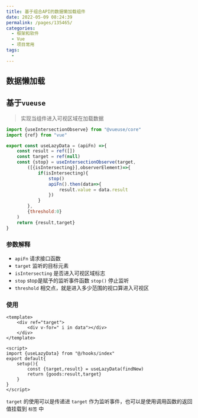 ```yaml
---
title: 基于组合API的数据懒加载组件
date: 2022-05-09 08:24:39
permalink: /pages/135465/
categories:
  - 框架和软件
  - Vue
  - 项目常用
tags:
  - 
---
```

## 数据懒加载



## 基于`vueuse` 

> 实现当组件进入可视区域在加载数据

```js
import {useIntersectionObserve} from "@vueuse/core"
import {ref} from "vue"

export const useLazyData = (apiFn) =>{
	const result = ref([])
	const target = ref(null)
	const {stop} = useIntersectionObserve(target,
		([{isIntersecting}],observerElement)=>{
			if(isIntersecting){
				stop()
                apiFn().then(data=>{
                    result.value = data.result
                })
			}
		},
        {threshold:0}                                  
	)
    return {result,target}
}
```

### 参数解释

- `apiFn` 	请求接口函数
- `target`    监听的目标元素
- `isIntersecting`     是否进入可视区域标志
- `stop`    stop是赋予的监听事件函数 `stop()` 停止监听
- `threshold`    相交点，就是进入多少范围的视口算进入可视区



### 使用

```vue
<template>
	<div ref="target">
        <div v-for=" i in data"></div>
    </div>
</template>

<script>
import {useLazyData} from "@/hooks/index"
export default{
    setup(){
        const {target,result} = useLazyData(findNew)
        return {goods:result,target}
    }
}
</script>
```

`target` 的使用可以是传递进 `target` 作为监听事件，也可以是使用调用函数的返回值挂载到 `标签` 中

















